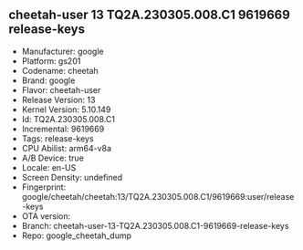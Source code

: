 ## cheetah-user 13 TQ2A.230305.008.C1 9619669 release-keys
- Manufacturer: google
- Platform: gs201
- Codename: cheetah
- Brand: google
- Flavor: cheetah-user
- Release Version: 13
- Kernel Version: 5.10.149
- Id: TQ2A.230305.008.C1
- Incremental: 9619669
- Tags: release-keys
- CPU Abilist: arm64-v8a
- A/B Device: true
- Locale: en-US
- Screen Density: undefined
- Fingerprint: google/cheetah/cheetah:13/TQ2A.230305.008.C1/9619669:user/release-keys
- OTA version: 
- Branch: cheetah-user-13-TQ2A.230305.008.C1-9619669-release-keys
- Repo: google_cheetah_dump
